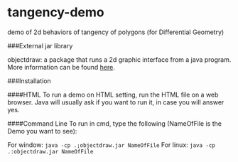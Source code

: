 # tangency-demo
demo of 2d behaviors of tangency of polygons (for Differential Geometry)

###External jar library

objectdraw: a package that runs a 2d graphic interface from a java program. More information can be found [here](http://eventfuljava.cs.williams.edu/).

###Installation

####HTML
To run a demo on HTML setting, run the HTML file on a web browser.
Java will usually ask if you want to run it, in case you will answer yes.

####Command Line
To run in cmd, type the following (NameOfFile is the Demo you want to see): 

For window: `java -cp .;objectdraw.jar NameOfFile`
For linux: `java -cp .:objectdraw.jar NameOfFile`
